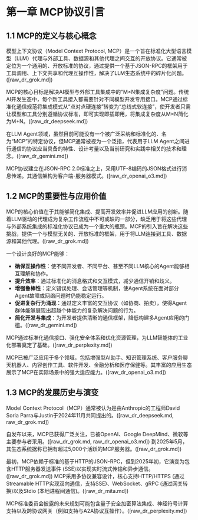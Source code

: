 # 第一章 MCP协议引言

## 1.1 MCP的定义与核心概念

模型上下文协议（Model Context Protocol, MCP）是一个旨在标准化大型语言模型（LLM）代理与外部工具、数据源和其他代理之间交互的开放协议。它通常被定位为一个通用的、开放标准的协议，通过提供一个基于JSON-RPC的框架用于工具调用、上下文共享和代理互操作性，解决了LLM生态系统中的碎片化问题。([raw_dr_grok.md])

MCP的核心目标是解决AI模型与外部工具集成中的“M×N集成复杂度”问题。传统AI开发生态中，每个新工具接入都需要针对不同模型开发专用接口。MCP通过标准化通信规范将集成模式从“点对点硬连接”转变为“总线式软连接”，使开发者只需让模型和工具分别遵循协议标准，即可实现即插即用，将集成复杂度从M×N简化为M+N。([raw_dr_deepseek.md])

在LLM Agent领域，虽然目前可能没有一个被广泛采纳和标准化的、名为“MCP”的特定协议，但MCP通常被视为一个泛指，代表用于LLM Agent之间进行通信的协议应当具备的特性、设计考量以及当前研究和实践中相关的技术和理念。([raw_dr_gemini.md])

MCP协议建立在JSON-RPC 2.0标准之上，采用UTF-8编码的JSON格式进行消息传递。其通信架构为客户端-服务器模式。([raw_dr_openai_o3.md])

## 1.2 MCP的重要性与应用价值

MCP的核心价值在于其能够简化集成、提高开发效率并促进LLM应用的创新。随着LLM驱动的代理成为复杂工作流程中不可或缺的一部分，缺乏用于将这些代理与外部系统集成的标准化协议已成为一个重大的瓶颈。MCP的引入旨在解决这些挑战，提供一个与模型无关的、开放标准的框架，用于将LLM连接到工具、数据源和其他代理。([raw_dr_grok.md])

一个设计良好的MCP能够：
*   **确保互操作性**：使不同开发者、不同平台、甚至不同LLM核心的Agent能够相互理解和协作。
*   **提升效率**：通过标准化的消息格式和交互模式，减少通信开销和歧义。
*   **增强鲁棒性**：定义错误处理、会话管理等机制，使Agent系统在面对部分Agent故障或网络问题时仍能稳定运行。
*   **促进复杂行为涌现**：通过定义丰富的交互协议（如协商、拍卖），使得Agent群体能够展现出超越个体能力的复杂解决问题的行为。
*   **简化开发与集成**：为开发者提供清晰的通信框架，降低构建多Agent应用的门槛。([raw_dr_gemini.md])

MCP通过标准化通信接口、强化安全体系和优化资源管理，为LLM智能体的工业化部署奠定了基础。([raw_dr_perplexity.md])

MCP已被广泛应用于多个领域，包括增强型AI助手、知识管理系统、客户服务聊天机器人、内容创作工具、软件开发、金融分析和医疗保健等。其丰富的应用生态展示了MCP在实际场景中的强大适应能力。([raw_dr_openai_o3.md])

## 1.3 MCP的发展历史与演变

Model Context Protocol（MCP）通常被认为是由Anthropic的工程师David Soria Parra与Justin于2024年11月共同提出的。([raw_dr_deepseek.md, raw_dr_grok.md])

自发布以来，MCP已获得广泛关注，已被OpenAI、Google DeepMind、微软等主要参与者采用。([raw_dr_grok.md, raw_dr_openai_o3.md]) 到2025年5月，其生态系统据称已拥有超过5,000个活跃的MCP服务器。([raw_dr_grok.md])

最初，MCP依赖于标准的基于HTTP的JSON-RPC，但到2025年初，它演变为包含HTTP服务器发送事件 (SSE)以实现实时流式传输和异步通信。([raw_dr_grok.md]) MCP采用多协议兼容设计，核心支持HTTP/HTTPS (通过Streamable HTTP实现双向通信，支持SSE)、WebSocket、gRPC (通过网关转换)以及Stdio (本地进程间通信)。([raw_dr_mita.md])

MCP标准委员会披露的未来规划可能包含量子安全加密算法集成、神经符号计算支持以及跨协议网关（例如支持与A2A协议互操作）。([raw_dr_perplexity.md])
